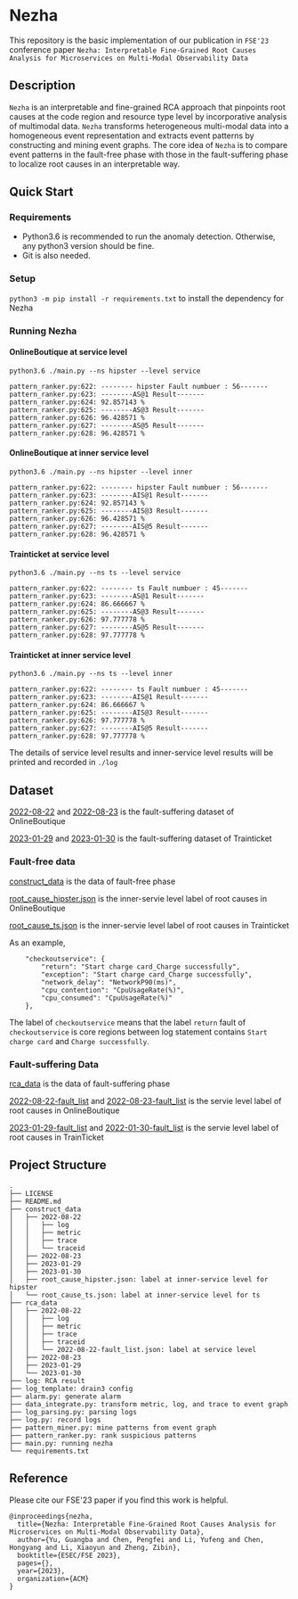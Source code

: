 # Nezha

This repository is the basic implementation of our publication in `FSE'23` conference paper `Nezha: Interpretable Fine-Grained Root Causes Analysis for Microservices on Multi-Modal Observability Data`

## Description

`Nezha` is an interpretable and fine-grained RCA approach that pinpoints root causes at the code region and resource type level by incorporative analysis of multimodal data. `Nezha` transforms heterogeneous multi-modal data into a homogeneous event representation and extracts event patterns by constructing and mining event graphs. The core idea of `Nezha` is to compare event patterns in the fault-free phase with those in the fault-suffering phase to localize root causes in an interpretable way. 

## Quick Start

### Requirements 

- Python3.6 is recommended to run the anomaly detection. Otherwise, any python3 version should be fine.
- Git is also needed.

### Setup
`python3 -m pip install -r requirements.txt` to install the dependency for Nezha


### Running  Nezha

#### OnlineBoutique at service level


```
python3.6 ./main.py --ns hipster --level service 

pattern_ranker.py:622: -------- hipster Fault numbuer : 56-------
pattern_ranker.py:623: --------AS@1 Result-------
pattern_ranker.py:624: 92.857143 %
pattern_ranker.py:625: --------AS@3 Result-------
pattern_ranker.py:626: 96.428571 %
pattern_ranker.py:627: --------AS@5 Result-------
pattern_ranker.py:628: 96.428571 %
```

#### OnlineBoutique at inner service level

```
python3.6 ./main.py --ns hipster --level inner

pattern_ranker.py:622: -------- hipster Fault numbuer : 56-------
pattern_ranker.py:623: --------AIS@1 Result-------
pattern_ranker.py:624: 92.857143 %
pattern_ranker.py:625: --------AIS@3 Result-------
pattern_ranker.py:626: 96.428571 %
pattern_ranker.py:627: --------AIS@5 Result-------
pattern_ranker.py:628: 96.428571 %
```

#### Trainticket at service level

```
python3.6 ./main.py --ns ts --level service

pattern_ranker.py:622: -------- ts Fault numbuer : 45-------
pattern_ranker.py:623: --------AS@1 Result-------
pattern_ranker.py:624: 86.666667 %
pattern_ranker.py:625: --------AS@3 Result-------
pattern_ranker.py:626: 97.777778 %
pattern_ranker.py:627: --------AS@5 Result-------
pattern_ranker.py:628: 97.777778 %
```

#### Trainticket at inner service level

```
python3.6 ./main.py --ns ts --level inner

pattern_ranker.py:622: -------- ts Fault numbuer : 45-------
pattern_ranker.py:623: --------AIS@1 Result-------
pattern_ranker.py:624: 86.666667 %
pattern_ranker.py:625: --------AIS@3 Result-------
pattern_ranker.py:626: 97.777778 %
pattern_ranker.py:627: --------AIS@5 Result-------
pattern_ranker.py:628: 97.777778 %
```

The details of service level results and inner-service level results will be printed and recorded in `./log`

## Dataset 

[2022-08-22](./rca_data/2022-08-22/) and [2022-08-23](./rca_data/2022-08-23/) is the fault-suffering dataset of OnlineBoutique


[2023-01-29](./rca_data/2023-01-29/) and [2023-01-30](./rca_data/2023-01-30/) is the fault-suffering dataset of Trainticket

### Fault-free data

[construct_data](./construct_data/)  is the data of fault-free phase 

[root_cause_hipster.json](./construct_data/root_cause_hipster.json) is the inner-servie level label of root causes in OnlineBoutique

[root_cause_ts.json](./construct_data/root_cause_ts.json) is the inner-servie level label of root causes in Trainticket

As an example,

```
    "checkoutservice": {
        "return": "Start charge card_Charge successfully",
        "exception": "Start charge card_Charge successfully",
        "network_delay": "NetworkP90(ms)",
        "cpu_contention": "CpuUsageRate(%)",
        "cpu_consumed": "CpuUsageRate(%)"
    },
```

The label of `checkoutservice` means that the label `return` fault of `checkoutservice` is core regions between log statement contains  `Start charge card` and `Charge successfully`. 


### Fault-suffering Data

[rca_data](./rca_data/) is the data of fault-suffering phase

[2022-08-22-fault_list](./rca_data/2022-08-22-fault_list) and [2022-08-23-fault_list](./rca_data/2022-08-23-fault_list) is the servie level label of root causes in OnlineBoutique

[2023-01-29-fault_list](./rca_data/2022-01-29-fault_list) and [2022-01-30-fault_list](./rca_data/2022-01-30-fault_list) is the servie level label of root causes in TrainTicket


## Project Structure
```
.
├── LICENSE
├── README.md
├── construct_data
│   ├── 2022-08-22
│   │   ├── log
│   │   ├── metric
│   │   ├── trace
│   │   └── traceid
│   ├── 2022-08-23
│   ├── 2023-01-29
│   ├── 2023-01-30
│   ├── root_cause_hipster.json: label at inner-service level for hipster
│   └── root_cause_ts.json: label at inner-service level for ts
├── rca_data
│   ├── 2022-08-22
│   │   ├── log
│   │   ├── metric
│   │   ├── trace
│   │   ├── traceid
│   │   └── 2022-08-22-fault_list.json: label at service level
│   ├── 2022-08-23
│   ├── 2023-01-29
│   └── 2023-01-30
├── log: RCA result
├── log_template: drain3 config 
├── alarm.py: generate alarm 
├── data_integrate.py: transform metric, log, and trace to event graph 
├── log_parsing.py: parsing logs
├── log.py: record logs
├── pattern_miner.py: mine patterns from event graph
├── pattern_ranker.py: rank suspicious patterns
├── main.py: running nezha
└── requirements.txt

```

## Reference
Please cite our FSE'23 paper if you find this work is helpful. 
```
@inproceedings{nezha,
  title={Nezha: Interpretable Fine-Grained Root Causes Analysis for Microservices on Multi-Modal Observability Data},
  author={Yu, Guangba and Chen, Pengfei and Li, Yufeng and Chen, Hongyang and Li, Xiaoyun and Zheng, Zibin},
  booktitle={ESEC/FSE 2023},
  pages={},
  year={2023},
  organization={ACM}
}
```